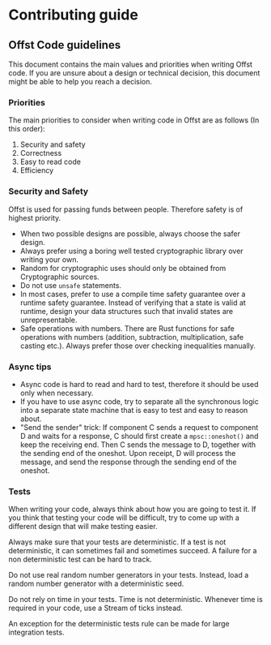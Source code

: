 # Contributing guide

## Offst Code guidelines

This document contains the main values and priorities when writing Offst
code. If you are unsure about a design or technical decision, this document
might be able to help you reach a decision.

### Priorities

The main priorities to consider when writing code in Offst are as follows (In
this order):

1. Security and safety
2. Correctness
3. Easy to read code
4. Efficiency

### Security and Safety

Offst is used for passing funds between people. Therefore safety is of
highest priority.

- When two possible designs are possible, always choose the safer design.
- Always prefer using a boring well tested cryptographic library over writing
    your own.
- Random for cryptographic uses should only be obtained from Cryptographic sources.
- Do not use `unsafe` statements.
- In most cases, prefer to use a compile time safety guarantee over a runtime safety guarantee.
    Instead of verifying that a state is valid at runtime, design your data
    structures such that invalid states are unrepresentable.
- Safe operations with numbers. There are Rust functions for safe operations
    with numbers (addition, subtraction, multiplication, safe casting etc.).
    Always prefer those over checking inequalities manually.

### Async tips

- Async code is hard to read and hard to test, therefore it should be used only
    when necessary.
- If you have to use async code, try to separate all the synchronous logic into
    a separate state machine that is easy to test and easy to reason about.
- "Send the sender" trick: If component C sends a request to component D and
    waits for a response, C should first create a `mpsc::oneshot()` and keep the
    receiving end. Then C sends the message to D, together with the sending end
    of the oneshot. Upon receipt, D will process the message, and send the
    response through the sending end of the oneshot.

### Tests

When writing your code, always think about how you are going to test it.
If you think that testing your code will be difficult, try to come up with a
different design that will make testing easier.

Always make sure that your tests are deterministic. If a test is not
deterministic, it can sometimes fail and sometimes succeed. A failure for a non
deterministic test can be hard to track.

Do not use real random number generators in your tests. Instead, load a random
number generator with a deterministic seed.

Do not rely on time in your tests. Time is not deterministic. Whenever time is
required in your code, use a Stream of ticks instead.

An exception for the deterministic tests rule can be made for large integration tests.
